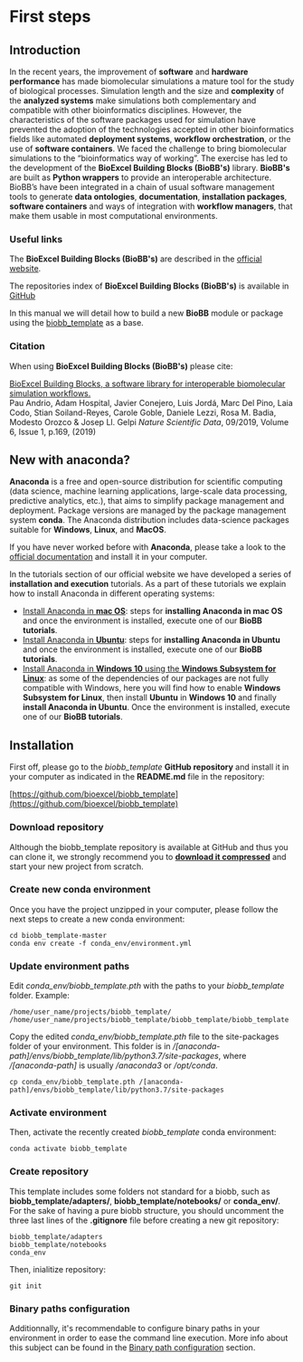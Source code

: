 # First steps

## Introduction

In the recent years, the improvement of **software** and **hardware performance** has made biomolecular simulations a mature tool for the study of biological processes. Simulation length and the size and **complexity** of the **analyzed systems** make simulations both complementary and compatible with other bioinformatics disciplines. However, the characteristics of the software packages used for simulation have prevented the adoption of the technologies accepted in other bioinformatics fields like automated **deployment systems**, **workflow orchestration**, or the use of **software containers**. We faced the challenge to bring biomolecular simulations to the “bioinformatics way of working”. The exercise has led to the development of the **BioExcel Building Blocks (BioBB's)** library. **BioBB's** are built as **Python wrappers** to provide an interoperable architecture. BioBB’s have been integrated in a chain of usual software management tools to generate **data ontologies**, **documentation**, **installation packages**, **software containers** and ways of integration with **workflow managers**, that make them usable in most computational environments.

### Useful links

The **BioExcel Building Blocks (BioBB's)** are described in the [official website](https://mmb.irbbarcelona.org/biobb/).

The repositories index of **BioExcel Building Blocks (BioBB's)** is available in [GitHub](https://github.com/bioexcel/biobb)

In this manual we will detail how to build a new **BioBB** module or package using the [biobb_template](https://github.com/bioexcel/biobb_template) as a base.

### Citation

When using **BioExcel Building Blocks (BioBB's)** please cite:

[BioExcel Building Blocks, a software library for interoperable biomolecular simulation workflows.](https://www.nature.com/articles/s41597-019-0177-4)<br>
Pau Andrio, Adam Hospital, Javier Conejero, Luis Jordá, Marc Del Pino, Laia Codo, Stian Soiland-Reyes, Carole Goble, Daniele Lezzi, Rosa M. Badia, Modesto Orozco & Josep Ll. Gelpi  *Nature Scientific Data*, 09/2019, Volume 6, Issue 1, p.169, (2019)

## New with anaconda?

**Anaconda** is a free and open-source distribution for scientific computing (data science, machine learning applications, large-scale data processing, predictive analytics, etc.), that aims to simplify package management and deployment. Package versions are managed by the package management system **conda**. The Anaconda distribution includes data-science packages suitable for **Windows**, **Linux**, and **MacOS**.

If you have never worked before with **Anaconda**, please take a look to the [official documentation](https://docs.anaconda.com/anaconda/install/) and install it in your computer.

In the tutorials section of our official website we have developed a series of **installation and execution** tutorials. As a part of these tutorials we explain how to install Anaconda in different operating systems:

* [Install Anaconda in **mac OS**](https://mmb.irbbarcelona.org/biobb/availability/tutorials/macos): steps for **installing Anaconda in mac OS** and once the environment is installed, execute one of our **BioBB tutorials**.
* [Install Anaconda in **Ubuntu**](https://mmb.irbbarcelona.org/biobb/availability/tutorials/ubuntu): steps for **installing Anaconda in Ubuntu** and once the environment is installed, execute one of our **BioBB tutorials**.
* [Install Anaconda in **Windows 10** using the **Windows Subsystem for Linux**](https://mmb.irbbarcelona.org/biobb/availability/tutorials/windows): as some of the dependencies of our packages are not fully compatible with Windows, here you will find how to enable **Windows Subsystem for Linux**, then install **Ubuntu** in **Windows 10** and finally **install Anaconda in Ubuntu**. Once the environment is installed, execute one of our **BioBB tutorials**.

## Installation

First off, please go to the *biobb_template* **GitHub repository** and install it in your computer as indicated in the **README.md** file in the repository:

[https://github.com/bioexcel/biobb_template](https://github.com/bioexcel/biobb_template)

### Download repository

Although the biobb_template repository is available at GitHub and thus you can clone it, we strongly recommend you to [**download it compressed**](https://github.com/bioexcel/biobb_template/archive/master.zip) and start your new project from scratch. 

### Create new conda environment

Once you have the project unzipped in your computer, please follow the next steps to create a new conda environment:

```Shell
cd biobb_template-master
conda env create -f conda_env/environment.yml
```

### Update environment paths

Edit *conda_env/biobb_template.pth* with the paths to your *biobb_template* folder. Example:

```Shell
/home/user_name/projects/biobb_template/
/home/user_name/projects/biobb_template/biobb_template/biobb_template
```

Copy the edited *conda_env/biobb_template.pth* file to the site-packages folder of your environment. This folder is in */[anaconda-path]/envs/biobb_template/lib/python3.7/site-packages*, where */[anaconda-path]* is usually */anaconda3* or */opt/conda*.

```Shell
cp conda_env/biobb_template.pth /[anaconda-path]/envs/biobb_template/lib/python3.7/site-packages
```

### Activate environment

Then, activate the recently created *biobb_template* conda environment:

```Shell
conda activate biobb_template
```

### Create repository

This template includes some folders not standard for a biobb, such as **biobb_template/adapters/**, **biobb_template/notebooks/** or **conda_env/**. For the sake of having a pure biobb structure, you should uncomment the three last lines of the **.gitignore** file before creating a new git repository:

```Shell
biobb_template/adapters
biobb_template/notebooks
conda_env
```

Then, inialitize repository:

```Shell
git init
```

### Binary paths configuration

Additionnally, it's recommendable to configure binary paths in your environment in order to ease the command line execution. More info about this subject can be found in the [Binary path configuration](https://biobb-documentation.readthedocs.io/en/latest/execution.html#binary-path-configuration) section.
